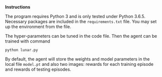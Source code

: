 



__Instructions__

The program requires Python 3 and is only tested under  Python 3.6.5. Necessary packages are included in the `requirements.txt` file. You may set up the environment from the file.



The hyper-parameters can be tuned in the code file. Then the agent can be trained with command

```shell
python lunar.py
```

By default, the agent will store the weights and model parameters in the local file `model.pt` and also two images: rewards for each training episode and rewards of testing episodes.

